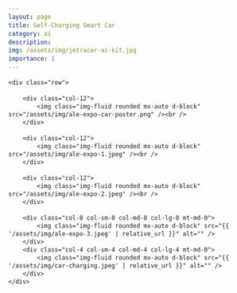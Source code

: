 ```yaml
---
layout: page
title: Self-Charging Smart Car
category: ai
description:
img: /assets/img/jetracer-ai-kit.jpg
importance: 1
---
```



<!-- #### Abstract -->

<div class="container">
  
    <div class="row">

        <div class="col-12">
            <img class="img-fluid rounded mx-auto d-block" src="/assets/img/ale-expo-car-poster.png" /><br />
        </div>    
        
        <div class="col-12">
            <img class="img-fluid rounded mx-auto d-block" src="/assets/img/ale-expo-1.jpeg" /><br />
        </div>    
        
        <div class="col-12">
            <img class="img-fluid rounded mx-auto d-block" src="/assets/img/ale-expo-2.jpeg" /><br />
        </div>  

        <div class="col-8 col-sm-8 col-md-8 col-lg-8 mt-md-0">
            <img class="img-fluid rounded mx-auto d-block" src="{{ '/assets/img/ale-expo-3.jpeg' | relative_url }}" alt="" />
        </div>
        <div class="col-4 col-sm-4 col-md-4 col-lg-4 mt-md-0">
            <img class="img-fluid rounded mx-auto d-block" src="{{ '/assets/img/car-charging.jpeg' | relative_url }}" alt="" />            
        </div>
    </div>

</div>